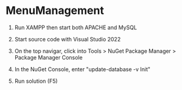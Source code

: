 # MenuManagement
1. Run XAMPP then start both APACHE and MySQL

2. Start source code with Visual Studio 2022

3. On the top navigar, click into Tools > NuGet Package Manager > Package Manager Console

4. In the NuGet Console, enter "update-database -v Init"

5. Run solution (F5)